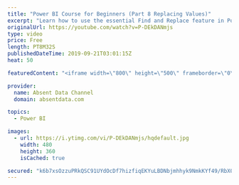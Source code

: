 ```yaml
---
title: "Power BI Course for Beginners (Part 8 Replacing Values)"
excerpt: "Learn how to use the essential Find and Replace feature in Power BI."
originalUrl: https://youtube.com/watch?v=P-DEkDANmjs
type: video
price: Free
length: PT8M32S
publishedDateTime: 2019-09-21T03:01:15Z
heat: 50

featuredContent: "<iframe width=\"800\" height=\"500\" frameborder=\"0\" src=\"https://www.youtube.com/embed/P-DEkDANmjs\" allow=\"accelerometer; autoplay; encrypted-media; gyroscope; picture-in-picture\" allowfullscreen></iframe>"

provider:
  name: Absent Data Channel
  domain: absentdata.com

topics:
  - Power BI

images:
  - url: https://i.ytimg.com/vi/P-DEkDANmjs/hqdefault.jpg
    width: 480
    height: 360
    isCached: true

secured: "k6b7xsOzzuPRkQSC91UYdOcDf7hizfiqEKYuLBDNbjmhhyk9NmkKYf49/RbX02NLcBbLFomUifGeQE274L9NrU3Lv7RPDeHnoWcSXlJqeaqtAIZ2swaV19MJj7lq+bTBIyIcjmmswyaqCy0ubZ1vePz4C5JHI/KFj93Idrqsi5KjJs0mHsawWrMvMqlvGiKCV0HOLj+Y10z2O6GZh09T8R9duGvNHgbkMspSEfvL4Q4FHYf2BjX5WAyaRokgUYmFE5tZhX2VnclatQc4c9VKoki/RVwSpklaqab2eL8LNyUEnQzfTyFHoyt6NAnLSZbVxYyh+IY+syyLlx6kBuj7BjfulsIzmt0LhHKEQkajzq48mRdwXPtG7DgJ62CwqWCfzPIhXOZibyNQ+LKl/fqW6DqmgbAlT0o9CXWGsfKbnwU=;h5waiw6x/lpSdezytPR04A=="
---
```


